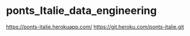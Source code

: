 # ponts_Italie_data_engineering
https://ponts-italie.herokuapp.com/ 
https://git.heroku.com/ponts-italie.git